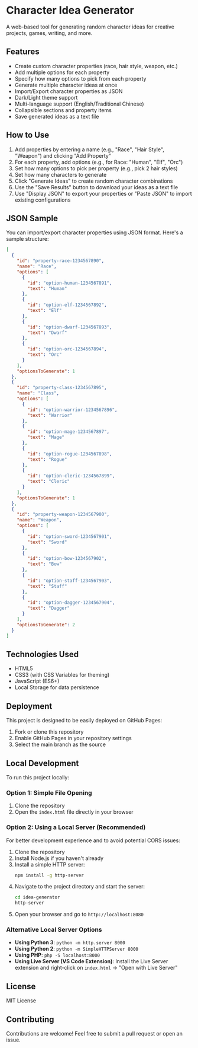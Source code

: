 # Character Idea Generator

A web-based tool for generating random character ideas for creative projects, games, writing, and more.

## Features

- Create custom character properties (race, hair style, weapon, etc.)
- Add multiple options for each property
- Specify how many options to pick from each property
- Generate multiple character ideas at once
- Import/Export character properties as JSON
- Dark/Light theme support
- Multi-language support (English/Traditional Chinese)
- Collapsible sections and property items
- Save generated ideas as a text file

## How to Use

1. Add properties by entering a name (e.g., "Race", "Hair Style", "Weapon") and clicking "Add Property"
2. For each property, add options (e.g., for Race: "Human", "Elf", "Orc")
3. Set how many options to pick per property (e.g., pick 2 hair styles)
4. Set how many characters to generate
5. Click "Generate Ideas" to create random character combinations
6. Use the "Save Results" button to download your ideas as a text file
7. Use "Display JSON" to export your properties or "Paste JSON" to import existing configurations

## JSON Sample

You can import/export character properties using JSON format. Here's a sample structure:

```json
[
  {
    "id": "property-race-1234567890",
    "name": "Race",
    "options": [
      {
        "id": "option-human-1234567891",
        "text": "Human"
      },
      {
        "id": "option-elf-1234567892",
        "text": "Elf"
      },
      {
        "id": "option-dwarf-1234567893",
        "text": "Dwarf"
      },
      {
        "id": "option-orc-1234567894",
        "text": "Orc"
      }
    ],
    "optionsToGenerate": 1
  },
  {
    "id": "property-class-1234567895",
    "name": "Class",
    "options": [
      {
        "id": "option-warrior-1234567896",
        "text": "Warrior"
      },
      {
        "id": "option-mage-1234567897",
        "text": "Mage"
      },
      {
        "id": "option-rogue-1234567898",
        "text": "Rogue"
      },
      {
        "id": "option-cleric-1234567899",
        "text": "Cleric"
      }
    ],
    "optionsToGenerate": 1
  },
  {
    "id": "property-weapon-1234567900",
    "name": "Weapon",
    "options": [
      {
        "id": "option-sword-1234567901",
        "text": "Sword"
      },
      {
        "id": "option-bow-1234567902",
        "text": "Bow"
      },
      {
        "id": "option-staff-1234567903",
        "text": "Staff"
      },
      {
        "id": "option-dagger-1234567904",
        "text": "Dagger"
      }
    ],
    "optionsToGenerate": 2
  }
]
```

## Technologies Used

- HTML5
- CSS3 (with CSS Variables for theming)
- JavaScript (ES6+)
- Local Storage for data persistence

## Deployment

This project is designed to be easily deployed on GitHub Pages:

1. Fork or clone this repository
2. Enable GitHub Pages in your repository settings
3. Select the main branch as the source

## Local Development

To run this project locally:

### Option 1: Simple File Opening
1. Clone the repository
2. Open the `index.html` file directly in your browser

### Option 2: Using a Local Server (Recommended)
For better development experience and to avoid potential CORS issues:

1. Clone the repository
2. Install Node.js if you haven't already
3. Install a simple HTTP server:
   ```bash
   npm install -g http-server
   ```
4. Navigate to the project directory and start the server:
   ```bash
   cd idea-generator
   http-server
   ```
5. Open your browser and go to `http://localhost:8080`

### Alternative Local Server Options
- **Using Python 3**: `python -m http.server 8000`
- **Using Python 2**: `python -m SimpleHTTPServer 8000`
- **Using PHP**: `php -S localhost:8000`
- **Using Live Server (VS Code Extension)**: Install the Live Server extension and right-click on `index.html` → "Open with Live Server"

## License

MIT License

## Contributing

Contributions are welcome! Feel free to submit a pull request or open an issue.
